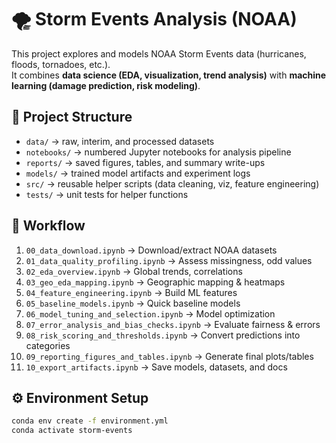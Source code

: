# 🌪 Storm Events Analysis (NOAA)

This project explores and models NOAA Storm Events data (hurricanes, floods, tornadoes, etc.).  
It combines **data science (EDA, visualization, trend analysis)** with **machine learning (damage prediction, risk modeling)**.

## 📂 Project Structure
- `data/` → raw, interim, and processed datasets
- `notebooks/` → numbered Jupyter notebooks for analysis pipeline
- `reports/` → saved figures, tables, and summary write-ups
- `models/` → trained model artifacts and experiment logs
- `src/` → reusable helper scripts (data cleaning, viz, feature engineering)
- `tests/` → unit tests for helper functions

## 🚀 Workflow
1. `00_data_download.ipynb` → Download/extract NOAA datasets
2. `01_data_quality_profiling.ipynb` → Assess missingness, odd values
3. `02_eda_overview.ipynb` → Global trends, correlations
4. `03_geo_eda_mapping.ipynb` → Geographic mapping & heatmaps
5. `04_feature_engineering.ipynb` → Build ML features
6. `05_baseline_models.ipynb` → Quick baseline models
7. `06_model_tuning_and_selection.ipynb` → Model optimization
8. `07_error_analysis_and_bias_checks.ipynb` → Evaluate fairness & errors
9. `08_risk_scoring_and_thresholds.ipynb` → Convert predictions into categories
10. `09_reporting_figures_and_tables.ipynb` → Generate final plots/tables
11. `10_export_artifacts.ipynb` → Save models, datasets, and docs

## ⚙️ Environment Setup
```bash
conda env create -f environment.yml
conda activate storm-events
```
